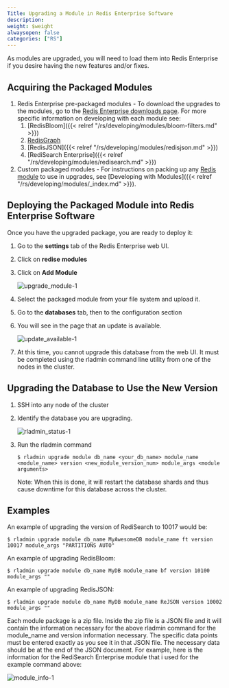 ```yaml
---
Title: Upgrading a Module in Redis Enterprise Software
description:
weight: $weight
alwaysopen: false
categories: ["RS"]
---
```

As modules are upgraded, you will need to load them into Redis
Enterprise if you desire having the new features and/or
fixes.

## Acquiring the Packaged Modules

1. Redis Enterprise pre-packaged modules - To download the upgrades
    to the modules, go to the [Redis
    Enterprise downloads
    page](https://redislabs.com/products/redis-pack/downloads/).
    For more specific information on developing with each module
    see:
    1. [RedisBloom]({{< relref "/rs/developing/modules/bloom-filters.md" >}})
    1. [RedisGraph](https://oss.redislabs.com/redisgraph/#quickstart)
    1. [RedisJSON]({{< relref "/rs/developing/modules/redisjson.md" >}})
    1. [RediSearch Enterprise]({{< relref "/rs/developing/modules/redisearch.md" >}})
1. Custom packaged modules - For instructions on packing up any [Redis module](https://redislabs.com/community/redis-modules-hub/)
    to use in upgrades, see [Developing with Modules]({{< relref "/rs/developing/modules/_index.md" >}}).

## Deploying the Packaged Module into Redis Enterprise Software

Once you have the upgraded package, you are ready to deploy
it:

1. Go to the **settings** tab of the
    Redis Enterprise web UI.
1. Click on **redise** **modules**
1. Click on **Add Module**

    ![upgrade_module-1](/images/rs/upgrade_module-1.png?width=1600&height=956)

1. Select the packaged module from your file system and upload
    it.
1. Go to the **databases** tab, then to
    the configuration section
1. You will see in the page that an update is
    available.

    ![update_available-1](/images/rs/update_available-1.png?width=1346&height=1600)

1. At this time, you cannot upgrade this database from the web UI. It
    must be completed using the rladmin command line utility from one of
    the nodes in the cluster.

## Upgrading the Database to Use the New Version

1. SSH into any node of the cluster
1. Identify the database you are
    upgrading.

    ![rladmin_status-1](/images/rs/rladmin_status-1.png?width=1000&height=214)

1. Run the rladmin command

    `$ rladmin upgrade module db_name
    <your_db_name> module_name <module_name> version
    <new_module_version_num> module_args <module
    arguments>
    `

    Note: When this is done, it will
    restart the database shards and thus cause downtime for this
    database across the cluster.

## Examples

An example of upgrading the version of RediSearch to 10017 would
be:
```
$ rladmin upgrade module db_name MyAwesomeDB module_name ft version 10017 module_args "PARTITIONS AUTO"
```
An example of upgrading RedisBloom:
```
$ rladmin upgrade module db_name MyDB module_name bf version 10100 module_args ""
```
An example of upgrading RedisJSON:
```
$ rladmin upgrade module db_name MyDB module_name ReJSON version 10002 module_args ""
```

Each module package is a zip file. Inside the zip file is a JSON file
and it will contain the information necessary for the above rladmin
command for the module_name and version information necessary. The
specific data points must be entered exactly as you see it in that JSON
file. The necessary data should be at the end of the JSON document. For
example, here is the information for the RediSearch Enterprise module
that i used for the example command above:

![module_info-1](/images/rs/module_info-1.png?width=1000&height=382)
